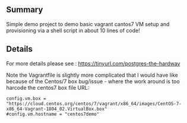 ## Summary

Simple demo project to demo basic vagrant cantos7 VM setup and provisioning via a shell script in about 10 lines of code! 

## Details

For more details please see : https://tinyurl.com/postgres-the-hardway

Note the Vagrantfile is slightly more complicated that I would have like because of the Centos/7 box bug/issue - where the work around is too harcode the centos7 box file URL: 

```
config.vm.box = "https://cloud.centos.org/centos/7/vagrant/x86_64/images/CentOS-7-x86_64-Vagrant-1804_02.VirtualBox.box"
#config.vm.hostname = "centos7demo"
```
